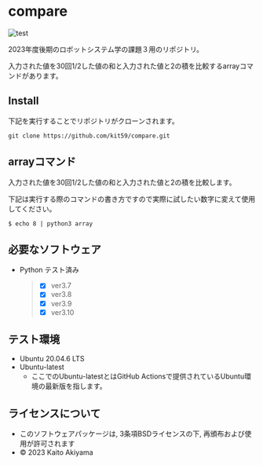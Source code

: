# compare
![test](https://github.com/kit59/compare/actions/workflows/test.yml/badge.svg)

2023年度後期のロボットシステム学の課題３用のリポジトリ。

入力された値を30回1/2した値の和と入力された値と2の積を比較するarrayコマンドがあります。

## Install
下記を実行することでリポジトリがクローンされます。
```
git clone https://github.com/kit59/compare.git
```

## arrayコマンド
入力された値を30回1/2した値の和と入力された値と2の積を比較します。

下記は実行する際のコマンドの書き方ですので実際に試したい数字に変えて使用してください。
```
$ echo 8 | python3 array
```

## 必要なソフトウェア
* Python テスト済み
  >- [x] ver3.7
  >- [x] ver3.8
  >- [x] ver3.9
  >- [x] ver3.10

## テスト環境
* Ubuntu 20.04.6 LTS
* Ubuntu-latest
  * ここでのUbuntu-latestとはGitHub Actionsで提供されているUbuntu環境の最新版を指します。


## ライセンスについて 
* このソフトウェアパッケージは, 3条項BSDライセンスの下, 再頒布および使用が許可されます
* © 2023 Kaito Akiyama
